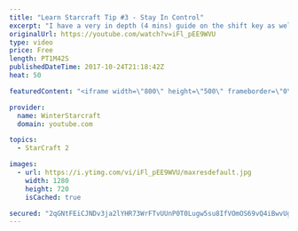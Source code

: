 ```yaml
---
title: "Learn Starcraft Tip #3 - Stay In Control"
excerpt: "I have a very in depth (4 mins) guide on the shift key as well here https://www.youtube.com/watch?v=7x9pHr544oY"
originalUrl: https://youtube.com/watch?v=iFl_pEE9WVU
type: video
price: Free
length: PT1M42S
publishedDateTime: 2017-10-24T21:18:42Z
heat: 50

featuredContent: "<iframe width=\"800\" height=\"500\" frameborder=\"0\" src=\"https://www.youtube.com/embed/iFl_pEE9WVU\" allow=\"accelerometer; autoplay; encrypted-media; gyroscope; picture-in-picture\" allowfullscreen></iframe>"

provider:
  name: WinterStarcraft
  domain: youtube.com

topics:
  - StarCraft 2

images:
  - url: https://i.ytimg.com/vi/iFl_pEE9WVU/maxresdefault.jpg
    width: 1280
    height: 720
    isCached: true

secured: "2qGNtFEiCJNDv3ja2lYHR73WrFTvUUnP0T0Lugw5su8IfVOmOS69vQ4iBwvUg1iirtMIObkIhtziDsYR/9bhuqBYGPbQyErsolhW/AsLEJ6WVqjGs+ihmvnqLAfZ7+OWEqSvhNlBBjkOy/o21lfHoq137xZXGkq18W73FFpg3IuzFaXwKHjNw/BrUI/D5/g8RcwnKMWCO3bKFLN2iuyriiWET6+9i0wL1wJ6u+ynG1ZkNO3LWKDEh6kLsHjR3LX7JmkXvdofWvbxCZ7Ys2GCXB8PMcTQumNgcGlrBydRqBWsfk3hDL3RvWNuqdpIfKPg9zoO41HCzz7m1l6hW7FDwztLKZFVzPJpHPoJ+FJCrCwpzyB/HBSXxY6nrGZib1q3NAROaozOeuehNY8dQUR8rCMANS2uCAhk7yRqpU95v9I=;LQVudITkkW+EvUWZeXu3kQ=="
---
```


